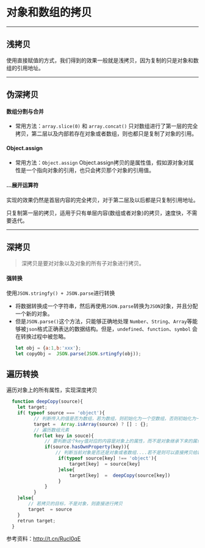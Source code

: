 # 对象和数组的拷贝
___
## 浅拷贝
使用直接赋值的方式，我们得到的效果一般就是浅拷贝，因为复制的只是对象和数组的引用地址。
___ 
## 伪深拷贝

#### 数组分割与合并
* 常用方法：`array.slice(0)` 和 `array.concat()`
只对数组进行了第一层的完全拷贝，第二层以及内部若存在对象或者数组，则也都只是复制了对象的引用。

#### Object.assign
* 常用方法：`Object.assign`
Object.assign拷贝的是属性值，假如源对象对属性是一个指向对象的引用，也只会拷贝那个对象的引用值。

#### ...展开运算符
实现的效果仍然是首层内容的完全拷贝，对于第二层及以后都是只复制引用地址。

只复制第一层的拷贝，适用于只有单层内容(数组或者对象)的拷贝，速度快，不需要迭代。

___
## 深拷贝
> 深拷贝是要对对象以及对象的所有子对象进行拷贝。

####  强转换
使用`JSON.stringfy() + JSON.parse`进行转换
* 将数据转换成一个字符串，然后再使用`JSON.parse`转换为`JSON`对象，并且分配一个新的对象。
* 但是`JSON.parse()`这个方法，只能够正确地处理 `Number`、`String`、`Array`等能够被`json`格式正确表达的数据结构。但是，`undefined`、`function`、`symbol` 会在转换过程中被忽略。
   ```js
   let obj = {a:1,b:'xxx'};
   let copyObj =  JSON.parse(JSON.srtingfy(obj));
   ```

## 遍历转换
 遍历对象上的所有属性，实现深度拷贝
```js
  function deepCopy(source){
    let target;
    if( typeof source === 'object'){
          // 判断传入的值是否为数组，若为数组，则初始化为一个空数组，否则初始化为一个空对象
          target =  Array.isArray(source) ? [] : {}; 
          // 遍历数组元素
          for(let key in souce){
              // 要判断这个key值对应的内容是对象上的属性，而不是对象继承下来的属性
              if(source.hasOwnProperty(key)){
                  // 判断当前对象是否还是对象或者数组....若不是则可以直接拷贝给新的对象。若是数组或对象，则进行递归遍历
                   if(typeof source[key] !== 'object'){
                       target[key]  = source[key]
                   }else{
                       target[key]  =  deepCopy(source[key])
                   }
              }
          }
    }else{
        // 若拷贝的目标，不是对象，则直接进行拷贝
        target  = source
    }
    retrun target;
  }
```







参考资料：http://t.cn/Rucl0qE
